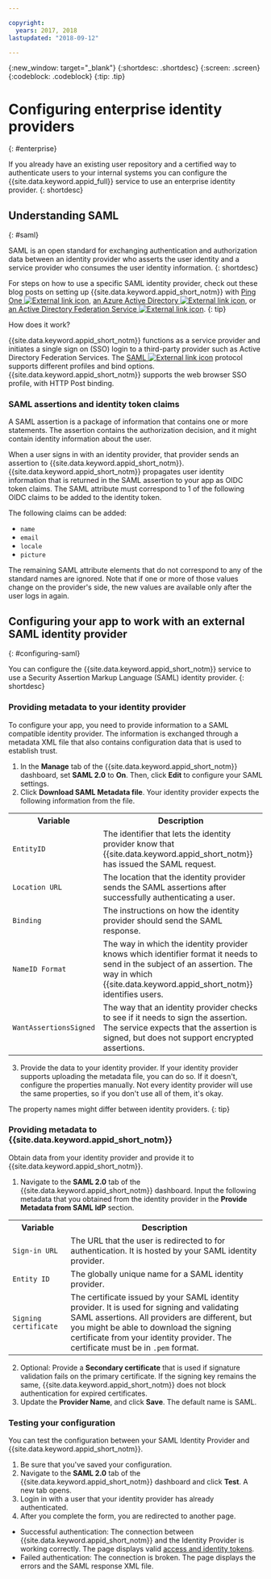```yaml
---

copyright:
  years: 2017, 2018
lastupdated: "2018-09-12"

---
```


{:new_window: target="_blank"}
{:shortdesc: .shortdesc}
{:screen: .screen}
{:codeblock: .codeblock}
{:tip: .tip}

# Configuring enterprise identity providers
{: #enterprise}

If you already have an existing user repository and a certified way to authenticate users to your internal systems you can configure the {{site.data.keyword.appid_full}} service to use an enterprise identity provider.
{: shortdesc}

## Understanding SAML
{: #saml}

SAML is an open standard for exchanging authentication and authorization data between an identity provider who asserts the user identity and a service provider who consumes the user identity information.
{: shortdesc}

For steps on how to use a specific SAML identity provider, check out these blog posts on setting up {{site.data.keyword.appid_short_notm}} with [Ping One ![External link icon](../icons/launch-glyph.svg "External link icon")](https://www.ibm.com/blogs/bluemix/2018/03/setting-ibm-cloud-app-id-ping-one/), [an Azure Active Directory ![External link icon](../icons/launch-glyph.svg "External link icon")](https://www.ibm.com/blogs/bluemix/2018/03/setting-ibm-cloud-app-id-azure-active-directory/), or [an Active Directory Federation Service ![External link icon](../icons/launch-glyph.svg "External link icon")](https://www.ibm.com/blogs/bluemix/2018/03/setting-ibm-cloud-app-id-active-directory-federation-service/).
{: tip}

How does it work?

{{site.data.keyword.appid_short_notm}} functions as a service provider and initiates a single sign on (SSO) login to a third-party provider such as Active Directory Federation Services. The <a href="http://saml.xml.org/saml-specifications" target="_blank">SAML <img src="../../icons/launch-glyph.svg" alt="External link icon"></a> protocol supports different profiles and bind options. {{site.data.keyword.appid_short_notm}} supports the web browser SSO profile, with HTTP Post binding.

### SAML assertions and identity token claims

A SAML assertion is a package of information that contains one or more statements. The assertion contains the authorization decision, and it might contain identity information about the user.

When a user signs in with an identity provider, that provider sends an assertion to {{site.data.keyword.appid_short_notm}}. {{site.data.keyword.appid_short_notm}} propagates user identity information that is returned in the SAML assertion to your app as OIDC token claims. The SAML attribute must correspond to 1 of the following OIDC claims to be added to the identity token.

The following claims can be added:
* `name`
* `email`
* `locale`
* `picture`

The remaining SAML attribute elements that do not correspond to any of the standard names are ignored. Note that if one or more of those values change on the provider's side, the new values are available only after the user logs in again.

## Configuring your app to work with an external SAML identity provider
{: #configuring-saml}

You can configure the {{site.data.keyword.appid_short_notm}} service to use a Security Assertion Markup Language (SAML) identity provider.
{: shortdesc}

### Providing metadata to your identity provider

To configure your app, you need to provide information to a SAML compatible identity provider. The information is exchanged through a metadata XML file that also contains configuration data that is used to establish trust.

1. In the **Manage** tab of the {{site.data.keyword.appid_short_notm}} dashboard, set **SAML 2.0** to **On**. Then, click **Edit** to configure your SAML settings.
2. Click **Download SAML Metadata file**. Your identity provider expects the following information from the file.
  <table>
    <tr>
      <th> Variable </th>
      <th> Description </th>
    </tr>
    <tr>
      <td><code>EntityID</code></td>
      <td>The identifier that lets the identity provider know that {{site.data.keyword.appid_short_notm}} has issued the SAML request.</td>
    </tr>
    <tr>
      <td><code>Location URL</code></td>
      <td>The location that the identity provider sends the SAML assertions after successfully authenticating a user.</td>
    </tr>
    <tr>
      <td><code>Binding</code></td>
      <td>The instructions on how the identity provider should send the SAML response.</td>
    </tr>
    <tr>
      <td><code>NameID Format</code></td>
      <td>The way in which the identity provider knows which identifier format it needs to send in the subject of an assertion. The way in which {{site.data.keyword.appid_short_notm}} identifies users.</td>
    </tr>
    <tr>
      <td><code>WantAssertionsSigned</code></td>
      <td>The way that an identity provider checks to see if it needs to sign the assertion. The service expects that the assertion is signed, but does not support encrypted assertions.</td>
    </tr>
  </table>

3. Provide the data to your identity provider. If your identity provider supports uploading the metadata file, you can do so. If it doesn't, configure the properties manually. Not every identity provider will use the same properties, so if you don't use all of them, it's okay.

The property names might differ between identity providers.
{: tip}

### Providing metadata to {{site.data.keyword.appid_short_notm}}

Obtain data from your identity provider and provide it to {{site.data.keyword.appid_short_notm}}.

1. Navigate to the **SAML 2.0** tab of the {{site.data.keyword.appid_short_notm}} dashboard. Input the following metadata that you obtained from the identity provider in the **Provide Metadata from SAML IdP** section.
  <table>
    <tr>
      <th> Variable </th>
      <th> Description </th>
    </tr>
    <tr>
      <td><code>Sign-in URL</code></td>
      <td>The URL that the user is redirected to for authentication. It is hosted by your SAML identity provider.</td>
    </tr>
    <tr>
      <td><code>Entity ID</code></td>
      <td>The globally unique name for a SAML identity provider.</td>
    </tr>
    <tr>
      <td><code>Signing certificate</code></td>
      <td>The certificate issued by your SAML identity provider. It is used for signing and validating SAML assertions. All providers are different, but you might be able to download the signing certificate from your identity provider. The certificate must be in <code>.pem</code> format.</td>
    </tr>
  </table>

2. Optional: Provide a **Secondary certificate** that is used if signature validation fails on the primary certificate. If the signing key remains the same, {{site.data.keyword.appid_short_notm}} does not block authentication for expired certificates.
4. Update the **Provider Name**, and click **Save**. The default name is SAML.

### Testing your configuration

You can test the configuration between your SAML Identity Provider and {{site.data.keyword.appid_short_notm}}.

1. Be sure that you've saved your configuration.
2. Navigate to the **SAML 2.0** tab of the {{site.data.keyword.appid_short_notm}} dashboard and click **Test**. A new tab opens.
3. Login in with a user that your identity provider has already authenticated.
4. After you complete the form, you are redirected to another page.
  * Successful authentication: The connection between {{site.data.keyword.appid_short_notm}} and the Identity Provider is working correctly. The page displays valid [access and identity tokens](/docs/services/appid/authorization.html#key-concepts).
  * Failed authentication: The connection is broken. The page displays the errors and the SAML response XML file.
